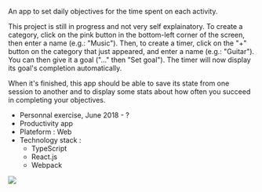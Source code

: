An app to set daily objectives for the time spent on each activity.

This project is still in progress and not very self explainatory. To create a category, click on the pink button in the bottom-left corner of the screen, then enter a name (e.g.: "Music"). Then, to create a timer, click on the "+" button on the category that just appeared, and enter a name (e.g.: "Guitar"). You can then give it a goal ("..." then "Set goal"). The timer will now display its goal's completion automatically.

When it's finished, this app should be able to save its state from one session to another and to display some stats about how often you succeed in completing your objectives.

+ Personnal exercise, June 2018 - ?
+ Productivity app
+ Plateform : Web
+ Technology stack :
    - TypeScript
    - React.js
    - Webpack

![](°project-image°)